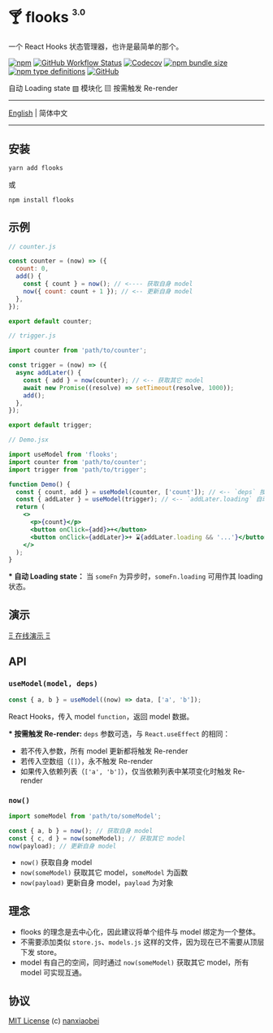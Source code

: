 # 🍸 flooks <sup><sup><sub>3.0</sub></sup></sup>

一个 React Hooks 状态管理器，也许是最简单的那个。

[![npm](https://img.shields.io/npm/v/flooks?style=flat-square)](https://www.npmjs.com/package/flooks)
[![GitHub Workflow Status](https://img.shields.io/github/workflow/status/nanxiaobei/flooks/Test?style=flat-square)](https://github.com/nanxiaobei/flooks/actions?query=workflow%3ATest)
[![Codecov](https://img.shields.io/codecov/c/github/nanxiaobei/flooks?style=flat-square)](https://codecov.io/gh/nanxiaobei/flooks)
[![npm bundle size](https://img.shields.io/bundlephobia/minzip/flooks?style=flat-square)](https://bundlephobia.com/result?p=flooks)
[![npm type definitions](https://img.shields.io/npm/types/typescript?style=flat-square)](https://github.com/nanxiaobei/flooks/blob/master/src/index.ts)
[![GitHub](https://img.shields.io/github/license/nanxiaobei/flooks?style=flat-square)](https://github.com/nanxiaobei/flooks/blob/master/LICENSE)

自动 Loading state ▧ 模块化 ▧ 按需触发 Re-render

---

[English](./README.md) | 简体中文

---

## 安装

```sh
yarn add flooks
```

或

```sh
npm install flooks
```

## 示例

```js
// counter.js

const counter = (now) => ({
  count: 0,
  add() {
    const { count } = now(); // <---- 获取自身 model
    now({ count: count + 1 }); // <-- 更新自身 model
  },
});

export default counter;
```

```js
// trigger.js

import counter from 'path/to/counter';

const trigger = (now) => ({
  async addLater() {
    const { add } = now(counter); // <-- 获取其它 model
    await new Promise((resolve) => setTimeout(resolve, 1000));
    add();
  },
});

export default trigger;
```

```jsx
// Demo.jsx

import useModel from 'flooks';
import counter from 'path/to/counter';
import trigger from 'path/to/trigger';

function Demo() {
  const { count, add } = useModel(counter, ['count']); // <-- `deps` 按需触发 Re-render
  const { addLater } = useModel(trigger); // <-- `addLater.loading` 自动 Loading state
  return (
    <>
      <p>{count}</p>
      <button onClick={add}>+</button>
      <button onClick={addLater}>+ ⌛{addLater.loading && '...'}</button>
    </>
  );
}
```

**\* 自动 Loading state：** 当 `someFn` 为异步时，`someFn.loading` 可用作其 loading 状态。

## 演示

[Ξ 在线演示 Ξ](https://codesandbox.io/s/flooks-gqye5)

## API

### `useModel(model, deps)`

```js
const { a, b } = useModel((now) => data, ['a', 'b']);
```

React Hooks，传入 model `function`，返回 model 数据。

**\* 按需触发 Re-render:** `deps` 参数可选，与 `React.useEffect` 的相同：

- 若不传入参数，所有 model 更新都将触发 Re-render
- 若传入空数组（`[]`），永不触发 Re-render
- 如果传入依赖列表（`['a', 'b']`），仅当依赖列表中某项变化时触发 Re-render

### `now()`

```js
import someModel from 'path/to/someModel';

const { a, b } = now(); // 获取自身 model
const { c, d } = now(someModel); // 获取其它 model
now(payload); // 更新自身 model
```

- `now()` 获取自身 model
- `now(someModel)` 获取其它 model，`someModel` 为函数
- `now(payload)` 更新自身 model，`payload` 为对象

## 理念

- flooks 的理念是去中心化，因此建议将单个组件与 model 绑定为一个整体。
- 不需要添加类似 `store.js`、`models.js` 这样的文件，因为现在已不需要从顶层下发 store。
- model 有自己的空间，同时通过 `now(someModel)` 获取其它 model，所有 model 可实现互通。

## 协议

[MIT License](https://github.com/nanxiaobei/flooks/blob/master/LICENSE) (c) [nanxiaobei](https://mrlee.me/)
